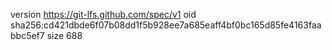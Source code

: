 version https://git-lfs.github.com/spec/v1
oid sha256:cd421dbde6f07b08dd1f5b928ee7a685eaff4bf0bc165d85fe4163faabbc5ef7
size 688
